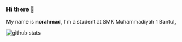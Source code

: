 ### Hi there 👋


My name is **norahmad**, I'm a student at SMK Muhammadiyah 1 Bantul,

![github stats](https://github-readme-stats.vercel.app/api?username=norahmad&show_icons=true)

